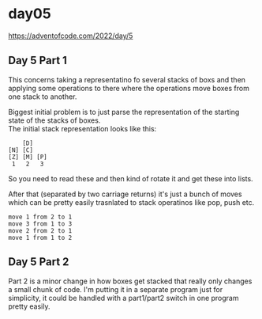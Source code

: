# day05

<https://adventofcode.com/2022/day/5>

## Day 5 Part 1

This concerns taking a representatino fo several stacks of boxs and then applying some operations to there
where the operations move boxes from one stack to another.

Biggest initial problem is to just parse the representation of the starting state of the stacks of boxes.  
The initial stack representation looks like this:

````text
    [D]    
[N] [C]    
[Z] [M] [P]
 1   2   3 
````

So you need to read these and then kind of rotate it and get these into lists.


After that (separated by two carriage returns) it's just a bunch of moves which can be pretty easily trasnlated to stack operatinos like pop, push etc.

````text
move 1 from 2 to 1
move 3 from 1 to 3
move 2 from 2 to 1
move 1 from 1 to 2
````

## Day 5 Part 2

Part 2 is a minor change in how boxes get stacked that really only changes a small chunk of code.  I'm putting it
in a separate program just for simplicity, it could be handled with a part1/part2 switch in one program pretty easily.